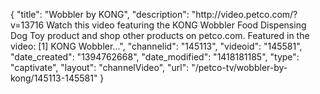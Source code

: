 {
    "title": "Wobbler by KONG",
    "description": "http:\/\/video.petco.com\/?v=13716 Watch this video featuring the KONG Wobbler Food Dispensing Dog Toy product and shop other products on petco.com. Featured in the video: [1] KONG Wobbler...",
    "channelid": "145113",
    "videoid": "145581",
    "date_created": "1394762668",
    "date_modified": "1418181185",
    "type": "captivate",
    "layout": "channelVideo",
    "url": "\/petco-tv\/wobbler-by-kong\/145113-145581"
}